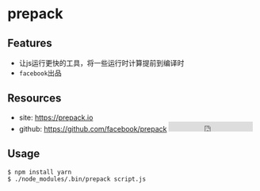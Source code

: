 # prepack

## Features

* 让js运行更快的工具，将一些运行时计算提前到编译时
* `facebook`出品


## Resources

* site: <https://prepack.io>
* github: <https://github.com/facebook/prepack> <iframe src="http://258i.com/gbtn.html?user=facebook&repo=prepack&type=star&count=true" frameborder="0" scrolling="0" width="170px" height="20px"></iframe>  


## Usage

    $ npm install yarn
    $ ./node_modules/.bin/prepack script.js
